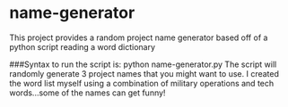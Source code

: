 # name-generator
This project provides a random project name generator based off of a python script reading a word dictionary

###Syntax to run the script is: 
    python name-generator.py
The script will randomly generate 3 project names that you might want to use. I created the word list myself using a combination of military 
operations and tech words...some of the names can get funny!

